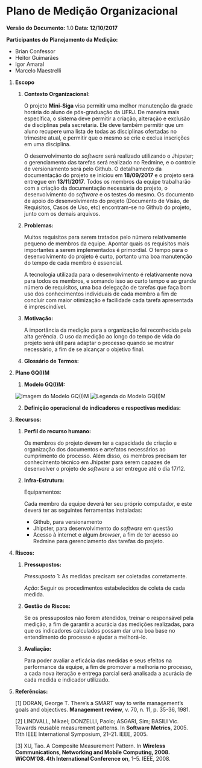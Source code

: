 # Plano de Medição Organizacional

**Versão do Documento:** 1.0 **Data: 12/10/2017**

**Participantes do Planejamento da Medição:**
* Brian Confessor
* Heitor Guimarães
* Igor Amaral
* Marcelo Maestrelli

1. **Escopo**

	1. **Contexto Organizacional:**

		O projeto **Mini-Siga** visa permitir uma melhor manutenção da grade horária do aluno de pós-graduação da UFRJ. De maneira mais específica, o sistema deve permitir a criação, alteração e exclusão de disciplinas pela secretaria. Ele deve também permitir que um aluno recupere uma lista de todas as disciplinas ofertadas no trimestre atual, e permitir que o mesmo se crie e exclua inscrições em uma disciplina.
	
		O desenvolvimento do *software* será realizado utilizando o Jhipster; o gerenciamento das tarefas será realizado no Redmine, e o controle de versionamento será pelo Github. O detalhamento da documentação do projeto se iniciou em **18/09/2017** e o projeto será entregue em **13/11/2017**. Todos os membros da equipe trabalharão com a criação da documentação necessária do projeto, o desenvolvimento do *software* e os testes do mesmo. Os documento de apoio do desenvolvimento do projeto (Documento de Visão, de Requisitos, Casos de Uso, etc) encontram-se no Github do projeto, junto com os demais arquivos.

	2. **Problemas:**

		Muitos requisitos para serem tratados pelo número relativamente pequeno de membros da equipe. Apontar quais os requisitos mais importantes a serem implementados é primordial. O tempo para o desenvolvimento do projeto é curto, portanto uma boa manutenção do tempo de cada membro é essencial.

		A tecnologia utilizada para o desenvolvimento é relativamente nova para todos os membros, e somando isso ao curto tempo e ao grande número de requisitos, uma boa delegação de tarefas que faça bom uso dos conhecimentos individuais de cada membro a fim de concluir com maior otimização e facilidade cada tarefa apresentada é imprescindível.

	3. **Motivação:**

		A importância da medição para a organização foi reconhecida pela alta gerência. O uso da medição ao longo do tempo de vida do projeto será útil para adaptar o processo quando se mostrar necessário, a fim de se alcançar o objetivo final.

	4. **Glossário de Termos:**

2. **Plano GQ(I)M**

	1. **Modelo GQ(I)M:**

	![Imagem do Modelo GQ(I)M](imgs/MED001.png "Modelo GQ(I)M")
	![Legenda do Modelo GQ(I)M](imgs/MED002.png "Legenda do Modelo GQ(I)M")

	2. **Definição operacional de indicadores e respectivas medidas:**

3. **Recursos:**

	1. **Perfil do recurso humano:**

		Os membros do projeto devem ter a capacidade de criação e organização dos documentos e artefatos necessários ao cumprimento do processo. Além disso, os membros precisam ter conhecimento técnico em Jhipster para serem capazes de desenvolver o projeto de *software* a ser entregue até o dia 17/12.

	2. **Infra-Estrutura:**

		Equipamentos:

		Cada membro da equipe deverá ter seu próprio computador, e este deverá ter as seguintes ferramentas instaladas:

		* Github, para versionamento
		* Jhipster, para desenvolvimento do *software* em questão
		* Acesso à internet e algum *browser*, a fim de ter acesso ao Redmine para gerenciamento das tarefas do projeto.

4. **Riscos:**

	1. **Pressupostos:**

		*Pressuposto* 1: As medidas precisam ser coletadas corretamente.

		*Ação*: Seguir os procedimentos estabelecidos de coleta de cada medida.

	2. **Gestão de Riscos:**

		Se os pressupostos não forem atendidos, treinar o responsável pela medição, a fim de garantir a acurácia das medições realizadas, para que os indicadores calculados possam dar uma boa base no entendimento do processo e ajudar a melhorá-lo.

	3. **Avaliação:**

		Para poder avaliar a eficácia das medidas e seus efeitos na performance da equipe, a fim de promover a melhoria no processo, a cada nova iteração e entrega parcial será analisada a acurácia de cada medida e indicador utilizado.

5. **Referências:**

	[1] DORAN, George T. There’s a SMART way to write management’s goals and objectives. **Management review**, v. 70, n. 11, p. 35-36, 1981.

	[2] LINDVALL, Mikael; DONZELLI, Paolo; ASGARI, Sim; BASILI Vic. Towards reusable measurement patterns. In **Software Metrics**, 2005. 11th IEEE International Symposium, 21–21. IEEE, 2005.

	[3] XU, Tao. A Composite Measurement Pattern. In **Wireless Communications, Networking and Mobile Computing, 2008. WiCOM’08. 4th International Conference on**, 1–5. IEEE, 2008. 


